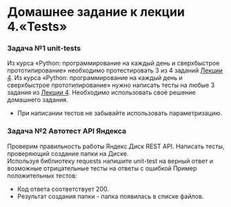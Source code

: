 #  Домашнее задание к лекции 4.«Tests»

### Задача №1 unit-tests
Из курса «Python: программирование на каждый день и сверхбыстрое прототипирование» необходимо протестировать 3 из 4 заданий [Лекции 4](https://github.com/netology-code/py-homeworks-basic/tree/master/4.collections).
Из курса «Python: программирование на каждый день и сверхбыстрое прототипирование» нужно написать тесты на любые 3 задания из [Лекции 4](https://github.com/netology-code/py-homeworks-basic/tree/master/4.collections).
Необходимо использовать своё решение домашнего задания.

* При написании тестов не забывайте использовать параметризацию.

### Задача №2 Автотест API Яндекса
Проверим правильность работы Яндекс.Диск REST API. Написать тесты, проверяющий создание папки на Диске.  
Используя библиотеку requests напишите unit-test на верный ответ и возможные отрицательные тесты на ответы с ошибкой
Пример положительных тестов:
* Код ответа соответствует 200.
* Результат создания папки - папка появилась в списке файлов.
